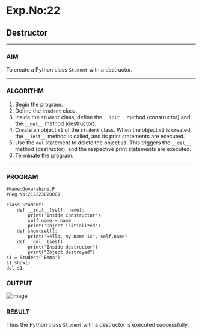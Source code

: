 # Exp.No:22  
## Destructor

---

### AIM  
To create a Python class `Student` with a destructor.

---

### ALGORITHM

1. Begin the program.  
2. Define the `student` class.  
3. Inside the `student` class, define the `__init__` method (constructor) and the `__del__` method (destructor).  
4. Create an object `s1` of the `student` class. When the object `s1` is created, the `__init__` method is called, and its print statements are executed.  
5. Use the `del` statement to delete the object `s1`. This triggers the `__del__` method (destructor), and the respective print statements are executed.  
6. Terminate the program.

---

### PROGRAM

```
#Name:Govarshini.P
#Reg No:212223020009

class Student:
    def __init__(self, name):
        print('Inside Constructor')
        self.name = name
        print('Object initialized')
    def show(self):
        print('Hello, my name is', self.name)
    def __del__(self):
        print("Inside destructor")
        print("Object destroyed")
s1 = Student('Emma')
s1.show()
del s1

```

### OUTPUT
![image](https://github.com/user-attachments/assets/6bf6d9a9-3939-4afa-8474-8fd35e420850)


### RESULT
Thus the Python class `Student` with a destructor is executed successfully.
